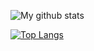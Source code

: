 ![My github stats](https://github-readme-stats.vercel.app/api?username=jykim99&count_private=true&&show_icons=true&&theme=radical&&hide=stars,contribs,prs,issues,contribs)

[![Top Langs](https://github-readme-stats-git-master.jykim99.vercel.app/api/top-langs/?username=jykim99&&theme=radical&langs_count=7)](https://github.com/anuraghazra/github-readme-stats)
